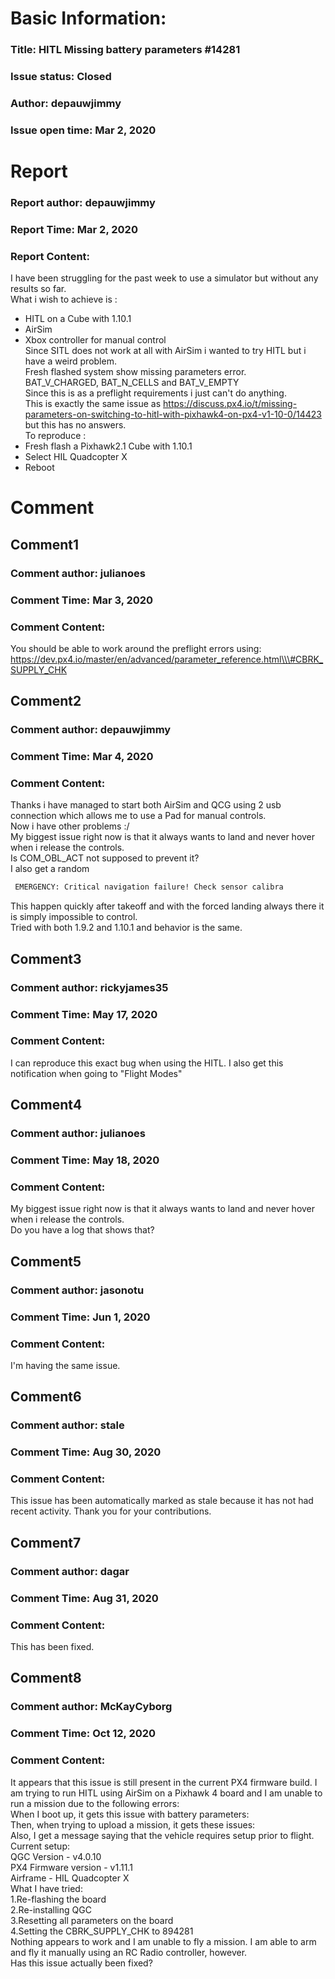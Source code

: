 # Basic Information:
### Title:  HITL Missing battery parameters #14281 
### Issue status: Closed
### Author: depauwjimmy
### Issue open time: Mar 2, 2020
# Report
### Report author: depauwjimmy
### Report Time: Mar 2, 2020
### Report Content:   
I have been struggling for the past week to use a simulator but without any results so far.    
What i wish to achieve is :  
- HITL on a Cube with 1.10.1  
- AirSim  
- Xbox controller for manual control  
Since SITL does not work at all with AirSim i wanted to try HITL but i have a weird problem.    
Fresh flashed system show missing parameters error.  
BAT_V_CHARGED, BAT_N_CELLS and BAT_V_EMPTY  
Since this is as a preflight requirements i just can't do anything.    
This is exactly the same issue as https://discuss.px4.io/t/missing-parameters-on-switching-to-hitl-with-pixhawk4-on-px4-v1-10-0/14423 but this has no answers.  
To reproduce :  
- Fresh flash a Pixhawk2.1 Cube with 1.10.1  
- Select HIL Quadcopter X  
- Reboot  

# Comment
## Comment1
### Comment author: julianoes
### Comment Time: Mar 3, 2020
### Comment Content:   
You should be able to work around the preflight errors using:    
https://dev.px4.io/master/en/advanced/parameter_reference.html\\\#CBRK_SUPPLY_CHK  

## Comment2
### Comment author: depauwjimmy
### Comment Time: Mar 4, 2020
### Comment Content:   
Thanks i have managed to start both AirSim and QCG using 2 usb connection which allows me to use a Pad for manual controls.    
Now i have other problems :/  
My biggest issue right now is that it always wants to land and never hover when i release the controls.    
Is COM_OBL_ACT not supposed to prevent it?    
I also get a random  
    
```bash     
 EMERGENCY: Critical navigation failure! Check sensor calibra        
```  
This happen quickly after takeoff and with the forced landing always there it is simply impossible to control.    
Tried with both 1.9.2 and 1.10.1 and behavior is the same.  

## Comment3
### Comment author: rickyjames35
### Comment Time: May 17, 2020
### Comment Content:   
    
I can reproduce this exact bug when using the HITL. I also get this notification when going to "Flight Modes"  

## Comment4
### Comment author: julianoes
### Comment Time: May 18, 2020
### Comment Content:   
    
My biggest issue right now is that it always wants to land and never hover when i release the controls.    
Do you have a log that shows that?  

## Comment5
### Comment author: jasonotu
### Comment Time: Jun 1, 2020
### Comment Content:   
I'm having the same issue.  

## Comment6
### Comment author: stale
### Comment Time: Aug 30, 2020
### Comment Content:   
This issue has been automatically marked as stale because it has not had recent activity. Thank you for your contributions.  

## Comment7
### Comment author: dagar
### Comment Time: Aug 31, 2020
### Comment Content:   
This has been fixed.  

## Comment8
### Comment author: McKayCyborg
### Comment Time: Oct 12, 2020
### Comment Content:   
It appears that this issue is still present in the current PX4 firmware build. I am trying to run HITL using AirSim on a Pixhawk 4 board and I am unable to run a mission due to the following errors:  
When I boot up, it gets this issue with battery parameters:    
Then, when trying to upload a mission, it gets these issues:    
Also, I get a message saying that the vehicle requires setup prior to flight.    
Current setup:    
QGC Version - v4.0.10    
PX4 Firmware version - v1.11.1    
Airframe - HIL Quadcopter X  
What I have tried:  
1.Re-flashing the board  
2.Re-installing QGC  
3.Resetting all parameters on the board  
4.Setting the CBRK_SUPPLY_CHK to 894281  
Nothing appears to work and I am unable to fly a mission. I am able to arm and fly it manually using an RC Radio controller, however.  
Has this issue actually been fixed?  
